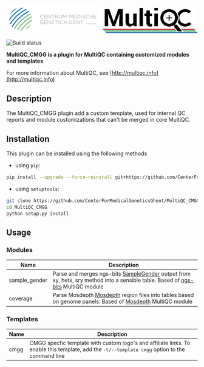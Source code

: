 <p float="left">
<img src="docs/images/CMGG_logo.png" width="250" title="CMMG">
<img src="docs/images/MultiQC_logo.png" width="250" title="MultiQC">
</p>

![Build status](https://github.com/CenterForMedicalGeneticsGhent/MultiQC_CMGG/actions/workflows/linux.yaml/badge.svg)

**MultiQC_CMGG is a plugin for MultiQC containing customized modules and templates**

For more information about MultiQC, see [http://multiqc.info](http://multiqc.info)

## Description

The MultiQC_CMGG plugin add a custom template, used for internal QC reports and module customizations that can't be merged in core MultiQC.

## Installation

This plugin can be installed using the following methods

- using `pip`:

```bash
pip install --upgrade --force-reinstall git+https://github.com/CenterForMedicalGeneticsGhent/MultiQC_CMGG.git
```

- using `setuptools`:

```bash
git clone https://github.com/CenterForMedicalGeneticsGhent/MultiQC_CMGG
cd MultiQC_CMGG
python setup.py install
```

## Usage

### Modules

| Name           | Description                                                                                                                                                                      |
| -------------- | -------------------------------------------------------------------------------------------------------------------------------------------------------------------------------- |
| sample_gender | Parse and merges ngs-bits [SampleGender](https://github.com/imgag/ngs-bits) output from xy, hetx, sry method into a sensible table. Based of [ngs-bits](https://docs.seqera.io/multiqc/modules/ngsbits) MultiQC module |
| coverage | Parse Mosdepth [Mosdepth](https://github.com/brentp/mosdepth) region files into tables based on genome panels. Based of [Mosdepth](https://docs.seqera.io/multiqc/modules/mosdepth) MultiQC module |

### Templates

| Name | Description                                                                                                                                    |
| ---- | ---------------------------------------------------------------------------------------------------------------------------------------------- |
| cmgg | CMGG specfic template with custom logo's and affiliate links. To enable this template, add the `-t/--template cmgg` option to the command line |

